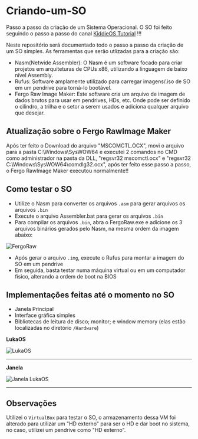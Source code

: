 # Criando-um-SO
Passo a passo da criação de um Sistema Operacional.
O SO foi feito seguindo o passo a passo do canal [KiddieOS Tutorial](https://www.youtube.com/watch?v=Jws7BHrts6g&list=PLsoiO2Be-2z8BfsSkspJfDiuKeC9-LSca&index=2) !!!

Neste repositório será documentado todo o passo a passo da criação de um SO simples. As ferramentas que serão utlizadas para a criação são:
- Nasm(Netwide Assembler): O Nasm é um software focado para criar projetos em arquiteturas de CPUs x86, utilizando a linguagem de baixo nível Assembly.
- Rufus: Software amplamente utilizado para carregar imagens/.iso de SO em um pendrive para torná-lo bootável.
- Fergo Raw Image Maker: Este software cria um arquivo de imagem de dados brutos para usar em pendrives, HDs, etc. Onde pode ser definido o cilindro, a trilha e o setor a serem usados ​​e adiciona qualquer arquivo que desejar.

<h2>Atualização sobre o Fergo RawImage Maker</h2>
Após ter feito o Download do arquivo "MSCOMCTL.OCX", movi o arquivo para a pasta C:\Windows\SysWOW64 e executei 2 comandos no CMD como administrador na pasta da DLL, "regsvr32 mscomctl.ocx" e "regsvr32 C:\Windows\SysWOW64\comdlg32.ocx", após ter feito esse passo a passo, o Fergo RawImage Maker executou normalmente!!

<h2>Como testar o SO</h2>

- Utilize o Nasm para converter os arquivos `.asm` para gerar arquivos os arquivos `.bin`
- Execute o arquivo Assembler.bat para gerar os arquivos `.bin`
- Para compilar os arquivos `.bin`, abra o FergoRaw.exe e adicione os 3 arquivos binários gerados pelo Nasm, na mesma ordem da imagem abaixo:


![FergoRaw](https://github.com/LukaZSH/Criando-um-SO/assets/49702498/2ef0bb6d-3707-49f0-b1c5-136f683e2ab9)

- Após gerar o arquivo `.img`, execute o Rufus para montar a imagem do SO em um pendrive
- Em seguida, basta testar numa máquina virtual ou em um computador físico, alterando a ordem de boot na BIOS

<h2>Implementações feitas até o momento no SO</h2>

- Janela Principal
- Interface gráfica simples
- Bibliotecas de leitura de disco; monitor; e window memory (elas estão localizadas no diretório `/Hardware`) 


**LukaOS**

![LukaOS](https://github.com/LukaZSH/Criando-um-SO/assets/49702498/f8218770-077d-4a43-9d13-139b7fb8bdc0)

-----------------------------------------------------------------------------------------------------------------------------------------------------------------------
**Janela**


![Janela LukaOS](https://github.com/LukaZSH/Criando-um-SO/assets/49702498/cce1da74-9bcd-4001-8324-b5529e7e1e2f)

-----------------------------------------------------------------------------------------------------------------------------------------------------------------------
 
<h2>Observações</h2>

Utilizei o `VirtualBox` para testar o SO, o armazenamento dessa VM foi alterado para utilizar um "HD externo" para ser o HD e dar boot no sistema, no caso, utilizei um pendrive como "HD externo".




